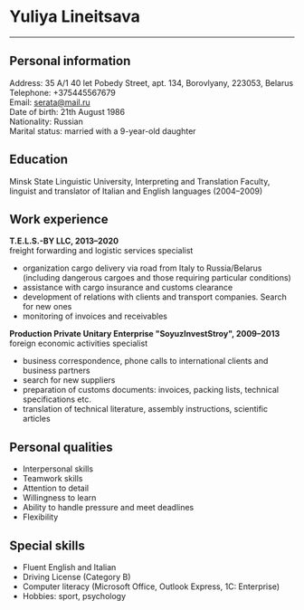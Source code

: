 # Yuliya Lineitsava
***


## Personal information
Address: 35 A/1 40 let Pobedy Street, apt. 134, Borovlyany, 223053, Belarus  
Telephone: +375445567679  
Email: serata@mail.ru  
Date of birth: 21th August 1986  
Nationality: Russian  
Marital status: married with a 9-year-old daughter  


## Education
Minsk State Linguistic University, Interpreting and Translation Faculty, linguist and translator of Italian and English languages (2004–2009)


## Work experience
__T.E.L.S.-BY LLC, 2013–2020__  
freight forwarding and logistic services specialist
- organization cargo delivery via road from Italy to Russia/Belarus (including dangerous cargoes and those requiring particular conditions)
- assistance with cargo insurance and customs clearance
- development of relations with clients and transport companies. Search for new ones
- monitoring of invoices and receivables


__Production Private Unitary Enterprise "SoyuzInvestStroy", 2009–2013__  
foreign economic activities specialist
- business correspondence, phone calls to international clients and business partners
- search for new suppliers
- preparation of customs documents: invoices, packing lists, technical specifications etc.
- translation of technical literature, assembly instructions, scientific articles


## Personal qualities
- Interpersonal skills
- Teamwork skills
- Attention to detail
- Willingness to learn
- Ability to handle pressure and meet deadlines
- Flexibility

## Special skills

- Fluent English and Italian
- Driving License (Category B)
- Computer literacy (Microsoft Office, Outlook Express, 1C: Enterprise)
- Hobbies: sport, psychology 
